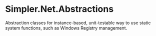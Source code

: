 Simpler.Net.Abstractions
========================

Abstraction classes for instance-based, unit-testable way to use static system functions, such as Windows Registry management.